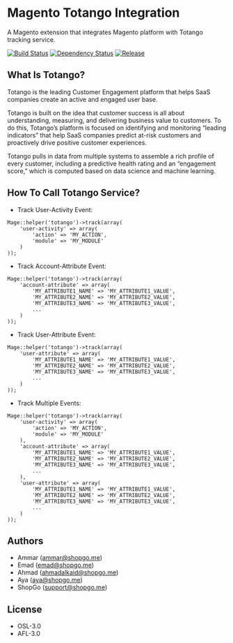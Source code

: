 Magento Totango Integration
===========================

A Magento extension that integrates Magento platform with Totango tracking service.

[![Build Status](https://travis-ci.org/shopgo-magento1/magento-totango-integration.svg?branch=master)](https://travis-ci.org/shopgo-me/magento-totango-integration)
[![Dependency Status](https://www.versioneye.com/user/projects/55f9839b3ed894001e0007ab/badge.svg?style=flat)](https://www.versioneye.com/user/projects/55f9839b3ed894001e0007ab)
[![Release](https://img.shields.io/badge/totango-1.0.0-blue.svg)](https://github.com/shopgo-magento1/magento-totango-integration/releases/tag/1.0.0)

What Is Totango?
----------------

Totango is the leading Customer Engagement platform that helps SaaS companies create an active and engaged user base.

Totango is built on the idea that customer success is all about understanding, measuring, and delivering business value to customers. To do this, Totango’s platform is focused on identifying and monitoring “leading indicators” that help SaaS companies predict at-risk customers and proactively drive positive customer experiences.

Totango pulls in data from multiple systems to assemble a rich profile of every customer, including a predictive health rating and an “engagement score,” which is computed based on data science and machine learning.

How To Call Totango Service?
----------------------------

* Track User-Activity Event:
```
Mage::helper('totango')->track(array(
    'user-activity' => array(
        'action' => 'MY_ACTION',
        'module' => 'MY_MODULE'
    )
));
```
* Track Account-Attribute Event:
```
Mage::helper('totango')->track(array(
    'account-attribute' => array(
        'MY_ATTRIBUTE1_NAME' => 'MY_ATTRIBUTE1_VALUE',
        'MY_ATTRIBUTE2_NAME' => 'MY_ATTRIBUTE2_VALUE',
        'MY_ATTRIBUTE3_NAME' => 'MY_ATTRIBUTE3_VALUE',
        ...
    )
));
```
* Track User-Attribute Event:
```
Mage::helper('totango')->track(array(
    'user-attribute' => array(
        'MY_ATTRIBUTE1_NAME' => 'MY_ATTRIBUTE1_VALUE',
        'MY_ATTRIBUTE2_NAME' => 'MY_ATTRIBUTE2_VALUE',
        'MY_ATTRIBUTE3_NAME' => 'MY_ATTRIBUTE3_VALUE',
        ...
    )
));
```

* Track Multiple Events:
```
Mage::helper('totango')->track(array(
    'user-activity' => array(
        'action' => 'MY_ACTION',
        'module' => 'MY_MODULE'
    ),
    'account-attribute' => array(
        'MY_ATTRIBUTE1_NAME' => 'MY_ATTRIBUTE1_VALUE',
        'MY_ATTRIBUTE2_NAME' => 'MY_ATTRIBUTE2_VALUE',
        'MY_ATTRIBUTE3_NAME' => 'MY_ATTRIBUTE3_VALUE',
        ...
    ),
    'user-attribute' => array(
        'MY_ATTRIBUTE1_NAME' => 'MY_ATTRIBUTE1_VALUE',
        'MY_ATTRIBUTE2_NAME' => 'MY_ATTRIBUTE2_VALUE',
        'MY_ATTRIBUTE3_NAME' => 'MY_ATTRIBUTE3_VALUE',
        ...
    )
));
```

Authors
-------

* Ammar (<ammar@shopgo.me>)
* Emad (<emad@shopgo.me>)
* Ahmad (<ahmadalkaid@shopgo.me>)
* Aya (<aya@shopgo.me>)
* ShopGo (<support@shopgo.me>)

License
-------

* OSL-3.0
* AFL-3.0

